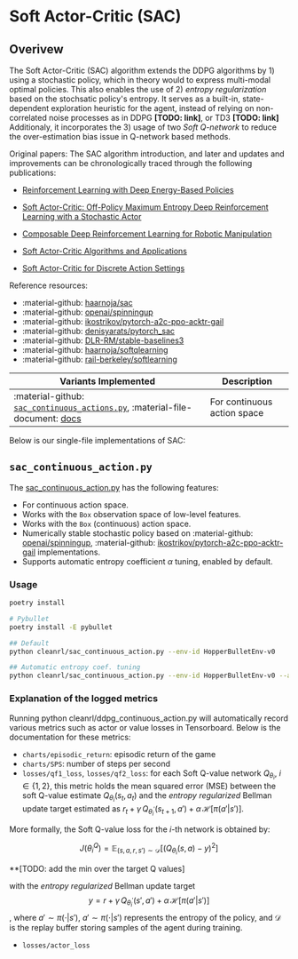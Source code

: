 # Soft Actor-Critic (SAC)

## Overivew

The Soft Actor-Critic (SAC) algorithm extends the DDPG algorithms by 1) using a stochastic policy, which in theory would to express multi-modal optimal policies.
This also enables the use of 2) *entropy regularization* based on the stochsatic policy's entropy. It serves as a built-in, state-dependent exploration heuristic for the agent, instead of relying on non-correlated noise processes as in DDPG **[TODO: link]**, or TD3 **[TODO: link]**
Additionaly, it incorporates the 3) usage of two *Soft Q-network* to reduce the over-estimation bias issue in Q-network based methods.

Original papers:
The SAC algorithm introduction, and later and updates and improvements can be chronologically traced through the following publications:

* [Reinforcement Learning with Deep Energy-Based Policies](https://arxiv.org/abs/1702.08165)
* [Soft Actor-Critic: Off-Policy Maximum Entropy Deep Reinforcement Learning with a Stochastic Actor](https://arxiv.org/abs/1801.01290)
* [Composable Deep Reinforcement Learning for Robotic Manipulation](https://arxiv.org/abs/1803.06773)

* [Soft Actor-Critic Algorithms and Applications](https://arxiv.org/abs/1812.05905)
* [Soft Actor-Critic for Discrete Action Settings](https://arxiv.org/abs/1910.07207)

Reference resources:

* :material-github: [haarnoja/sac](https://github.com/haarnoja/sac)
* :material-github: [openai/spinningup](https://github.com/openai/spinningup/tree/master/spinup/algos/pytorch/sac)
* :material-github: [ikostrikov/pytorch-a2c-ppo-acktr-gail](https://github.com/ikostrikov/pytorch-a2c-ppo-acktr-gail)
* :material-github: [denisyarats/pytorch_sac](https://github.com/denisyarats/pytorch_sac)
* :material-github: [DLR-RM/stable-baselines3](https://github.com/DLR-RM/stable-baselines3/tree/master/stable_baselines3/sac)
* :material-github: [haarnoja/softqlearning](https://github.com/haarnoja/softqlearning)
* :material-github: [rail-berkeley/softlearning](https://github.com/rail-berkeley/softlearning)

| Variants Implemented      | Description |
| ----------- | ----------- |
| :material-github: [`sac_continuous_actions.py`](https://github.com/vwxyzjn/cleanrl/blob/master/cleanrl/sac_continuous_action.py), :material-file-document: [docs](/rl-algorithms/sac/#sac_continuous_action_py) | For continuous action space |

Below is our single-file implementations of SAC:

## `sac_continuous_action.py`

The [sac_continuous_action.py](https://github.com/vwxyzjn/cleanrl/blob/master/cleanrl/sac_continuous_action.py) has the following features:

* For continuous action space.
* Works with the `Box` observation space of low-level features.
* Works with the `Box` (continuous) action space.
* Numerically stable stochastic policy based on :material-github: [openai/spinningup](https://github.com/openai/spinningup/tree/master/spinup/algos/pytorch/sac), :material-github: [ikostrikov/pytorch-a2c-ppo-acktr-gail](https://github.com/ikostrikov/pytorch-a2c-ppo-acktr-gail) implementations.
* Supports automatic entropy coefficient $\alpha$ tuning, enabled by default.

### Usage

```bash
poetry install

# Pybullet
poetry install -E pybullet

## Default
python cleanrl/sac_continuous_action.py --env-id HopperBulletEnv-v0

## Automatic entropy coef. tuning
python cleanrl/sac_continuous_action.py --env-id HopperBulletEnv-v0 --autotune
```

### Explanation of the logged metrics

Running python cleanrl/ddpg_continuous_action.py will automatically record various metrics such as actor or value losses in Tensorboard. Below is the documentation for these metrics:

* `charts/episodic_return`: episodic return of the game
* `charts/SPS`: number of steps per second
* `losses/qf1_loss`, `losses/qf2_loss`: for each Soft Q-value network $Q_{\theta_i}$, $i \in \{1,2\}$, this metric holds the mean squared error (MSE) between the soft Q-value estimate $Q_{\theta_i}(s_{t}, a_t)$ and the *entropy regularized* Bellman update target estimated as $r_t + \gamma \, Q_{\theta_{i}^{'}}(s_{t+1}, a') + \alpha \, \mathcal{H} \big[ \pi(a' \vert s') \big]$.

More formally, the Soft Q-value loss for the $i$-th network is obtained by:

$$
    J(\theta^{Q}_{i}) = \mathbb{E}_{(s,a,r,s') \sim \mathcal{D}} \big[ (Q_{\theta_i}(s, a) - y)^2 \big]
$$

**[TODO: add the min over the target Q values]

with the *entropy regularized* Bellman update target
$$
    y = r + \gamma \, Q_{\theta_{i}^{'}}(s', a') + \alpha \, \mathcal{H} \big[ \pi(a' \vert s') \big]
$$, where $a' \sim \pi( \cdot \vert s')$, $a' \sim \pi( \cdot \vert s')$ represents the entropy of the policy, and $\mathcal{D}$ is the replay buffer storing samples of the agent during training.

* `losses/actor_loss`
